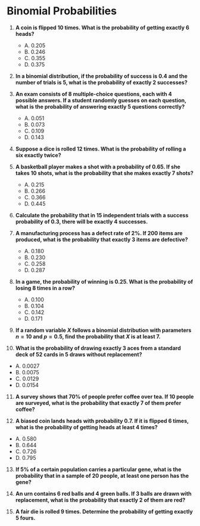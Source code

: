 # Binomial Probabilities

1. **A coin is flipped 10 times. What is the probability of getting exactly 6 heads?**
   - A. 0.205
   - B. 0.246
   - C. 0.355
   - D. 0.375

2. **In a binomial distribution, if the probability of success is $0.4$ and the number of trials is $5$, what is the probability of exactly $2$ successes?**

3. **An exam consists of 8 multiple-choice questions, each with 4 possible answers. If a student randomly guesses on each question, what is the probability of answering exactly 5 questions correctly?**
   - A. 0.051
   - B. 0.073
   - C. 0.109
   - D. 0.143

4. **Suppose a dice is rolled 12 times. What is the probability of rolling a six exactly twice?**

5. **A basketball player makes a shot with a probability of $0.65$. If she takes 10 shots, what is the probability that she makes exactly 7 shots?**
   - A. 0.215
   - B. 0.266
   - C. 0.366
   - D. 0.445

6. **Calculate the probability that in 15 independent trials with a success probability of $0.3$, there will be exactly 4 successes.**

7. **A manufacturing process has a defect rate of 2%. If 200 items are produced, what is the probability that exactly 3 items are defective?**
   - A. 0.180
   - B. 0.230
   - C. 0.258
   - D. 0.287

8. **In a game, the probability of winning is $0.25$. What is the probability of losing 8 times in a row?**
   - A. 0.100
   - B. 0.104
   - C. 0.142
   - D. 0.171

9. **If a random variable $X$ follows a binomial distribution with parameters $n=10$ and $p=0.5$, find the probability that $X$ is at least 7.**

10. **What is the probability of drawing exactly 3 aces from a standard deck of 52 cards in 5 draws without replacement?**
   - A. 0.0027
   - B. 0.0075
   - C. 0.0129
   - D. 0.0154

11. **A survey shows that 70% of people prefer coffee over tea. If 10 people are surveyed, what is the probability that exactly 7 of them prefer coffee?**

12. **A biased coin lands heads with probability $0.7$. If it is flipped 6 times, what is the probability of getting heads at least 4 times?**
   - A. 0.580
   - B. 0.644
   - C. 0.726
   - D. 0.795

13. **If 5% of a certain population carries a particular gene, what is the probability that in a sample of 20 people, at least one person has the gene?**

14. **An urn contains 6 red balls and 4 green balls. If 3 balls are drawn with replacement, what is the probability that exactly 2 of them are red?**

15. **A fair die is rolled 9 times. Determine the probability of getting exactly 5 fours.**